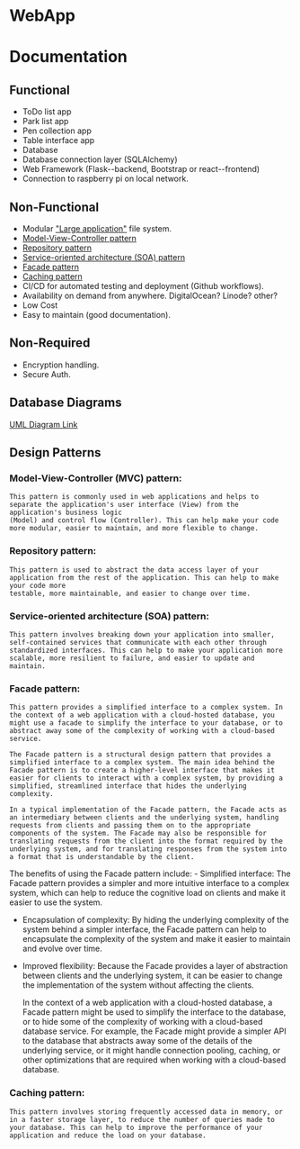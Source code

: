 # WebApp

# Documentation

## Functional
* ToDo list app
* Park list app
* Pen collection app
* Table interface app
* Database
* Database connection layer (SQLAlchemy)
* Web Framework (Flask--backend, Bootstrap or react--frontend)
* Connection to raspberry pi on local network. 

## Non-Functional
* Modular ["Large application"](https://www.digitalocean.com/community/tutorials/how-to-structure-large-flask-applications#structuring-the-application-directory) file system. 
* [Model-View-Controller pattern](#model-view-controller-(mvc)-pattern:)
* [Repository pattern](#repository-pattern:)
* [Service-oriented architecture (SOA) pattern](#service-oriented-architecture-(soa)-pattern:)
* [Facade pattern](#facade-pattern:)
* [Caching pattern](#caching-pattern:)
* CI/CD for automated testing and deployment (Github workflows). 
* Availability on demand from anywhere. DigitalOcean? Linode? other?
* Low Cost
* Easy to maintain (good documentation). 

## Non-Required 
* Encryption handling.
* Secure Auth. 


## Database Diagrams
[UML Diagram Link](https://github.com/users/Keegan2021/projects/3/views/1?pane=issue&itemId=25184888)

## Design Patterns
### Model-View-Controller (MVC) pattern:
    This pattern is commonly used in web applications and helps to separate the application's user interface (View) from the application's business logic
    (Model) and control flow (Controller). This can help make your code more modular, easier to maintain, and more flexible to change.
### Repository pattern:
    This pattern is used to abstract the data access layer of your application from the rest of the application. This can help to make your code more 
    testable, more maintainable, and easier to change over time.
### Service-oriented architecture (SOA) pattern:
    This pattern involves breaking down your application into smaller, self-contained services that communicate with each other through standardized interfaces. This can help to make your application more scalable, more resilient to failure, and easier to update and maintain.
### Facade pattern:
    This pattern provides a simplified interface to a complex system. In the context of a web application with a cloud-hosted database, you might use a facade to simplify the interface to your database, or to abstract away some of the complexity of working with a cloud-based service.

    The Facade pattern is a structural design pattern that provides a simplified interface to a complex system. The main idea behind the Facade pattern is to create a higher-level interface that makes it easier for clients to interact with a complex system, by providing a simplified, streamlined interface that hides the underlying complexity.

    In a typical implementation of the Facade pattern, the Facade acts as an intermediary between clients and the underlying system, handling requests from clients and passing them on to the appropriate components of the system. The Facade may also be responsible for translating requests from the client into the format required by the underlying system, and for translating responses from the system into a format that is understandable by the client.

The benefits of using the Facade pattern include:
    - Simplified interface: The Facade pattern provides a simpler and more intuitive interface to a complex system, which can help to reduce the cognitive load on clients and make it easier to use the system.
- Encapsulation of complexity: By hiding the underlying complexity of the system behind a simpler interface, the Facade pattern can help to encapsulate the complexity of the system and make it easier to maintain and evolve over time.
- Improved flexibility: Because the Facade provides a layer of abstraction between clients and the underlying system, it can be easier to change the implementation of the system without affecting the clients.

    In the context of a web application with a cloud-hosted database, a Facade pattern might be used to simplify the interface to the database, or to hide some of the complexity of working with a cloud-based database service. For example, the Facade might provide a simpler API to the database that abstracts away some of the details of the underlying service, or it might handle connection pooling, caching, or other optimizations that are required when working with a cloud-based database.
### Caching pattern:
    This pattern involves storing frequently accessed data in memory, or in a faster storage layer, to reduce the number of queries made to your database. This can help to improve the performance of your application and reduce the load on your database.